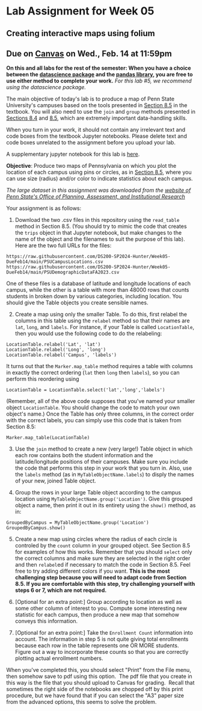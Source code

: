 # Lab Assignment for Week 05
## Creating interactive maps using folium
## Due on [Canvas](https://psu.instructure.com/courses/2306358/assignments/15960975) on Wed., Feb. 14 at 11:59pm

**On this and all labs for the rest of the semester: When you have a choice between the [datascience package](https://www.data8.org/datascience/) and the [pandas library](https://pandas.pydata.org/docs/), you are free to use either method to complete your work.** _For this lab #5, we recommend using the datascience package._

The main objective of today's lab is to produce a map of Penn State University's campuses based on the tools presented in [Section 8.5](https://inferentialthinking.com/chapters/08/5/Bike_Sharing_in_the_Bay_Area.html) in the textbook. You will also need to use the `join` and `group` methods presented in [Sections 8.4](https://inferentialthinking.com/chapters/08/4/Joining_Tables_by_Columns.html) and [8.5](https://inferentialthinking.com/chapters/08/5/Bike_Sharing_in_the_Bay_Area.html), which are extremely important data-handling skills.

When you turn in your work, it should not contain any irrelevant text and code boxes from the textbook Jupyter notebooks. Please delete text and code boxes unrelated to the assignment before you upload your lab.

A supplementary jupyter notebook for this lab is [here](https://github.com/DS200-SP2024-Hunter/Week05-DueFeb14/blob/main/Lab05SupplementaryNotebook.ipynb).

**Objective**:  Produce two maps of Pennsylvania on which you plot the location of each campus using pins or circles, as in [Section 8.5](https://inferentialthinking.com/chapters/08/5/Bike_Sharing_in_the_Bay_Area.html), where you can use size (radius) and/or color to indicate statistics about each campus.

_The large dataset in this assignment was downloaded from the [website of Penn State's Office of Planning, Assessment, and Institutional Research](https://datadigest.psu.edu/student-enrollment/)_

Your assignment is as follows:

1. Download the two .csv files in this repository using the `read_table` method in Section 8.5. (You should try to mimic the code that creates the `trips` object in that Jupyter notebook, but make changes to the name of the object and the filenames to suit the purpose of this lab). Here are the two full URLs for the files:
   
```
https://raw.githubusercontent.com/DS200-SP2024-Hunter/Week05-DueFeb14/main/PSUCampusLocations.csv
https://raw.githubusercontent.com/DS200-SP2024-Hunter/Week05-DueFeb14/main/PSUDemographicDataFA2023.csv
```

One of these files is a database of latitude and longitude locations of each campus, while the other is a table with more than 48000 rows that counts students in broken down by various categories, including location. You should give the Table objects you create sensible names.

2. Create a map using only the smaller Table. To do this, first relabel the columns in this table using the `relabel` method so that their names are `lat`, `long`, and `labels`.  For instance, if your Table is called `LocationTable`, then you would use the following code to do the relabeling:

```
LocationTable.relabel('Lat', 'lat')
LocationTable.relabel('Long', 'long')
LocationTable.relabel('Campus', 'labels')
```

It turns out that the `Marker.map_table` method requires a table with columns in exactly the correct ordering (`lat` then `long` then `labels`), so you can perform this reordering using
```
LocationTable = LocationTable.select('lat','long','labels')
```
(Remember, all of the above code supposes that you've named your smaller object `LocationTable`.  You should change the code to match your own object's name.) Once the Table has only three columns, in the correct order with the correct labels, you can simply use this code that is taken from Section 8.5:
```
Marker.map_table(LocationTable)
```   
3. Use the `join` method to create a new (very large!) Table object in which each row contains both the student information and the latitude/longitude positions of their campuses. Make sure you include the code that performs this step in your work that you turn in.  Also, use the `labels` method (as in `MyTableObjectName.labels`) to disply the names of your new, joined Table object.

4. Group the rows in your large Table object according to the campus location using `MyTableObjectName.group('Location')`.  Give this grouped object a name, then print it out in its entirety using the `show()` method, as in:

```
GroupedByCampus = MyTableObjectName.group('Location')
GroupedByCampus.show()
```

5. Create a new map using circles where the radius of each circle is controled by the `count` column in your grouped object.  See Section 8.5 for examples of how this works. Remember that you should `select` only the correct columns and make sure they are selected in the right order and then `relabel`ed if necessary to match the code in Section 8.5. Feel free to try adding different colors if you want.  **This is the most challenging step because you will need to adapt code from Section 8.5.  If you are comfortable with this step, try challenging yourself with steps 6 or 7, which are not required.**

6. [Optional for an extra point:] Group according to location as well as some other column of interest to you. Compute some interesting new statistic for each campus, then produce a new map that somehow conveys this information.

7. [Optional for an extra point:] Take the `Enrollment Count` information into account. The information in step 5 is not quite giving total enrollments because each row in the table represents one OR MORE students.  Figure out a way to incorporate these counts so that you are correctly plotting actual enrollment numbers.

When you've completed this, you should select "Print" from the File menu, then somehow save to pdf using this option.  The pdf file that you create in this way is the file that you should upload to Canvas for grading.  Recall that sometimes the right side of the notebooks are chopped off by this print procedure, but we have found that if you can select the "A3" paper size from the advanced options, this seems to solve the problem.

